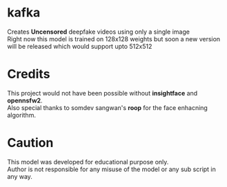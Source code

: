 # kafka
Creates <b>Uncensored</b> deepfake videos using only a single image <br>
Right now this model is trained on 128x128 weights but soon a new version will be released which would support upto 512x512 
# Credits
This project would not have been possible without <b>insightface</b> and <b>opennsfw2</b>.<br>
Also special thanks to somdev sangwan's <b>roop</b> for the face enhacning algorithm.
# Caution
This model was developed for educational purpose only. <br>
Author is not responsible for any misuse of the model or any sub script in any way.
